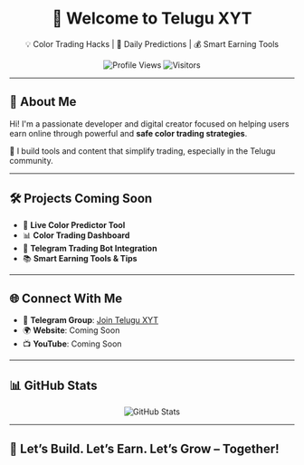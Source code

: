 <h1 align="center">👋 Welcome to Telugu XYT</h1>

<p align="center">
  💡 Color Trading Hacks | 🎯 Daily Predictions | 💰 Smart Earning Tools  
</p>

<p align="center">
  <img src="https://komarev.com/ghpvc/?username=TeluguXYT&label=Profile+Views" alt="Profile Views" />
  <img src="https://visitor-badge.glitch.me/badge?page_id=TeluguXYT.visitor-badge" alt="Visitors" />
</p>

---

## 🚀 About Me
Hi! I'm a passionate developer and digital creator focused on helping users earn online through powerful and **safe color trading strategies**.

🧠 I build tools and content that simplify trading, especially in the Telugu community.

---

## 🛠️ Projects Coming Soon

- 🔮 **Live Color Predictor Tool**  
- 📊 **Color Trading Dashboard**  
- 🤖 **Telegram Trading Bot Integration**  
- 📚 **Smart Earning Tools & Tips**  

---

## 🌐 Connect With Me

- 📢 **Telegram Group**: [Join Telugu XYT](https://t.me/YourGroupLinkHere)
- 🌍 **Website**: Coming Soon
- 📺 **YouTube**: Coming Soon

---

## 📊 GitHub Stats

<p align="center">
  <img src="https://github-readme-stats.vercel.app/api?username=TeluguXYT&show_icons=true&theme=tokyonight" alt="GitHub Stats" />
</p>

---

## 🙌 Let’s Build. Let’s Earn. Let’s Grow – Together!
